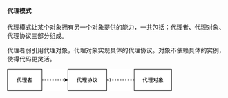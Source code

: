 #### 代理模式

代理模式让某个对象拥有另一个对象提供的能力，一共包括：代理者、代理对象、代理协议三部分组成。

代理者弱引用代理对象，代理对象实现具体的代理协议。对象不依赖具体的实例，使得代码更灵活。



![delegation](../imgs/Delegation.drawio.png)

